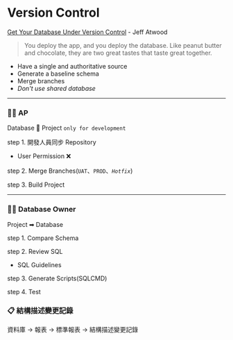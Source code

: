 ﻿# Version Control

[Get Your Database Under Version Control](https://blog.codinghorror.com/get-your-database-under-version-control/) - Jeff Atwood
>You deploy the app, and you deploy the database. Like peanut butter and chocolate, they are two great tastes that taste great together.

  - Have a single and authoritative source
  - Generate a baseline schema
  - Merge branches
  - *Don't use shared database*

---

### 🐱‍👓 AP

Database 🔁 Project `only for development`

step 1. 開發人員同步 Repository

  * User Permission ❌

step 2. Merge Branches(`UAT`、`PROD`、*`Hotfix`*)

step 3. Build Project

---

### 🐱‍👤 Database Owner

Project ➡ Database

step 1. Compare Schema

step 2. Review SQL

  * SQL Guidelines

step 3. Generate Scripts(SQLCMD)

step 4. Test

### 📋 結構描述變更記錄

資料庫 -> 報表 -> 標準報表 -> 結構描述變更記錄
